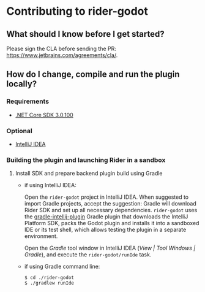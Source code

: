 # Contributing to rider-godot

## What should I know before I get started?

Please sign the CLA before sending the PR: https://www.jetbrains.com/agreements/cla/.

## How do I change, compile and run the plugin locally?

### Requirements

* [.NET Core SDK 3.0.100](https://www.microsoft.com/net/download/windows)

### Optional

* [IntelliJ IDEA](https://www.jetbrains.com/idea/)

### Building the plugin and launching Rider in a sandbox 

1. Install SDK and prepare backend plugin build using Gradle
    * if using IntelliJ IDEA:

	     Open the `rider-godot` project in IntelliJ IDEA. When suggested to import Gradle projects, accept the suggestion: Gradle will download Rider SDK and set up all necessary dependencies. `rider-godot` uses the [gradle-intellij-plugin](https://github.com/JetBrains/gradle-intellij-plugin) Gradle plugin that downloads the IntelliJ Platform SDK, packs the Godot plugin and installs it into a sandboxed IDE or its test shell, which allows testing the plugin in a separate environment.

	     Open the *Gradle* tool window in IntelliJ IDEA (*View | Tool Windows | Gradle*), and execute the `rider-godot/runIde` task.

    * if using Gradle command line:

        ```
        $ cd ./rider-godot
        $ ./gradlew runIde
        ```
